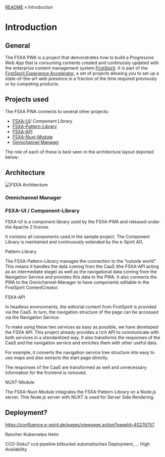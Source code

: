 [README](../README.md) » Introduction

# Introduction

## General

The FSXA PWA is a project that demonstrates how to build a *Progressive Web App* that is consuming contents created and continuosly updated with the enterprise content management system [FirstSpirit](https://www.e-spirit.com/en/product/firstspirit-dxp/enterprise-cms/). It is part of the [FirstSpirit Experience Accelerator](https://docs.e-spirit.com/module/fsxa/), a set of projects allowing you to set up a state-of-the-art web presence in a fraction of the time required previously or by competing products.

## Projects used

The FSXA PWA connects to several other projects:

* [FSXA-UI](https://github.com/e-Spirit/fsxa-ui)/ Component Library
* [FSXA-Pattern-Library](https://github.com/e-Spirit/fsxa-pattern-library)
* [FSXA-API](https://github.com/e-Spirit/fsxa-api)
* [FSXA-Nuxt-Module](https://github.com/e-Spirit/fsxa-nuxt-module)
* [Omnichannel Manager](http://docs.e-spirit.com/tpp/)

The role of each of these is best seen in the architecture layout depicted below:

## Architecture

![FSXA Architecture](./imgs/FSXA_Architecture.png)

### Omnichannel Manager


### FSXA-UI / Component-Library

FSXA-UI is a component library used by the FSXA-PWA and released under the Apache 2 license.

It contains all components used in the sample project. The Component Library is maintained and continuously extended by the e-Spirit AG.

Pattern-Library

The FSXA-Pattern-Library manages the connection to the “outside world”. This means it handles the data coming from the CaaS (the FSXA-API acting as an intermediate stage) as well as the navigational data coming from the Navigation Service and provides this data to the PWA. It also connects the PWA to the Omnichannel-Manager to have components editable in the FirstSpirit ContentCreator.

FSXA-API

In headless environments, the editorial content from FirstSpirit is provided via the CaaS. In turn, the navigation structure of the page can be accessed via the Navigation Service.

To make using these two services as easy as possible, we have developed the FSXA API. This project already provides a rich API to communicate with both services in a standardized way. It also transforms the responses of the CaaS and the navigation service and enriches them with other useful data.

For example, it converts the navigation service tree structure into easy to use maps and also extracts the start page directly.

The responses of the CaaS are transformed as well and unnecessary information for the frontend is removed.

NUXT-Module

The FSXA-Nuxt-Module integrates the FSXA-Pattern-Library on a Node.js server. This Node.js server with NUXT is used for Server Side Rendering.

## Deployment?

https://confluence.e-spirit.de/pages/viewpage.action?pageId=40276757


Rancher Kubernetes Helm


CCD-Doku?
ccd pipeline
bitbucket
automatisches Deployment, ...
High Availability